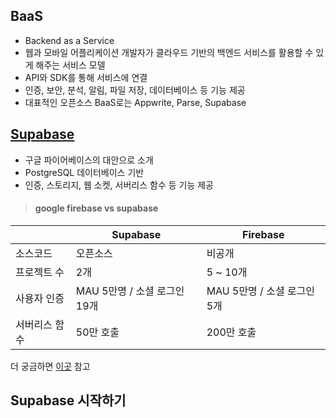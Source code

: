 ## BaaS
- Backend as a Service
- 웹과 모바일 어플리케이션 개발자가 클라우드 기반의 백엔드 서비스를 활용할 수 있게 해주는 서비스 모델
- API와 SDK를 통해 서비스에 연결
- 인증, 보안, 분석, 알림, 파일 저장, 데이터베이스 등 기능 제공
- 대표적인 오픈소스 BaaS로는 Appwrite, Parse, Supabase

## [Supabase](https://github.com/supabase/supabase)
- 구글 파이어베이스의 대안으로 소개
- PostgreSQL 데이터베이스 기반
- 인증, 스토리지, 웹 소켓, 서버리스 함수 등 기능 제공

> #### google firebase vs supabase
|  | Supabase | Firebase |
|--------|--------|--------|
| 소스코드 | 오픈소스 | 비공개 |
| 프로젝트 수 | 2개 | 5 ~ 10개 |
| 사용자 인증 | MAU 5만명 / 소셜 로그인 19개 | MAU 5만명 / 소셜 로그인 5개 |
| 서버리스 함수 | 50만 호출 | 200만 호출 |

더 궁금하면 [이곳](https://supabase.com/alternatives/supabase-vs-firebase) 참고

## Supabase 시작하기
